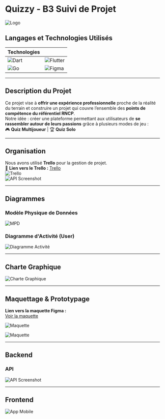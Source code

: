 # Quizzy - B3 Suivi de Projet  
![Logo](logo.png)  

## Langages et Technologies Utilisés  
| Technologies |  |
|------------|-------|
| ![Dart](https://img.shields.io/badge/Dart-0175C2?logo=dart&logoColor=white) | ![Flutter](https://img.shields.io/badge/Flutter-02569B?logo=flutter&logoColor=white) |
| ![Go](https://img.shields.io/badge/Go-00ADD8?logo=go&logoColor=white) | ![Figma](https://img.shields.io/badge/Figma-Design-orange?logo=figma) |

---

## Description du Projet  
Ce projet vise à **offrir une expérience professionnelle** proche de la réalité du terrain et construire un projet qui couvre l’ensemble des **points de compétence du référentiel RNCP**.  
Notre idée : créer une plateforme permettant aux utilisateurs de **se rassembler autour de leurs passions** grâce à plusieurs modes de jeu :  
🎮 **Quiz Multijoueur** | 🏆 **Quiz Solo**

---

## Organisation  
Nous avons utilisé **Trello** pour la gestion de projet.  
🔗 **Lien vers le Trello :** [Trello](#)  
![Trello](trello.png)  
<img src="trello.png" alt="API Screenshot" width="">

---

## Diagrammes  

### Modèle Physique de Données  
![MPD](mpd.png)  

### Diagramme d'Activité (User)  
![Diagramme Activité](diag-activité.png)  

---

##  Charte Graphique  
![Charte Graphique](charte-grahique.png)  

---

## Maquettage & Prototypage  
**Lien vers la maquette Figma :**  
[Voir la maquette](https://www.figma.com/design/PzlJKUFo3R4SECfjWpKPgd/Quizzy-Proj-fil_rouge?node-id=107-1011&t=ewXKWvwXB5dk65k9-0)  

![Maquette](maquette-complete.png)  

![Maquette](maquette.png)  

---

## Backend  
### API  
![API Screenshot](api_screen.png)  

---

## Frontend  
![App Mobile](app_mobile.png)  

